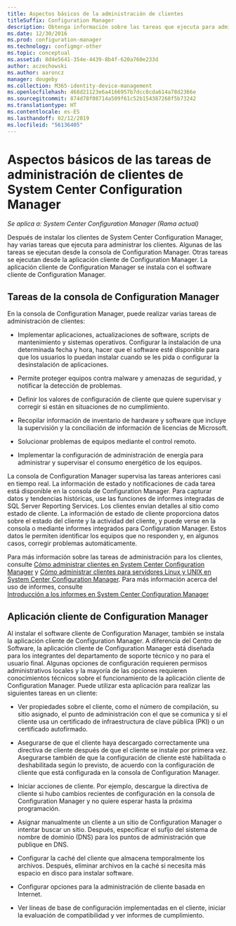 ```yaml
---
title: Aspectos básicos de la administración de clientes
titleSuffix: Configuration Manager
description: Obtenga información sobre las tareas que ejecuta para administrar clientes de System Center Configuration Manager.
ms.date: 12/30/2016
ms.prod: configuration-manager
ms.technology: configmgr-other
ms.topic: conceptual
ms.assetid: 8d4e5641-354e-4439-8b4f-620a760e233d
author: aczechowski
ms.author: aaroncz
manager: dougeby
ms.collection: M365-identity-device-management
ms.openlocfilehash: 468d21123e6a4166957b7dcc8cda614a78d2366e
ms.sourcegitcommit: 874d78f08714a509f61c52b154387268f5b73242
ms.translationtype: HT
ms.contentlocale: es-ES
ms.lasthandoff: 02/12/2019
ms.locfileid: "56136405"
---
```

# <a name="fundamentals-of-client-management-tasks-for-system-center-configuration-manager"></a>Aspectos básicos de las tareas de administración de clientes de System Center Configuration Manager

*Se aplica a: System Center Configuration Manager (Rama actual)*

Después de instalar los clientes de System Center Configuration Manager, hay varias tareas que ejecuta para administrar los clientes.  Algunas de las tareas se ejecutan desde la consola de Configuration Manager. Otras tareas se ejecutan desde la aplicación cliente de Configuration Manager. La aplicación cliente de Configuration Manager se instala con el software cliente de Configuration Manager.

## <a name="configuration-manager-console-tasks"></a>Tareas de la consola de Configuration Manager
 En la consola de Configuration Manager, puede realizar varias tareas de administración de clientes:  

-   Implementar aplicaciones, actualizaciones de software, scripts de mantenimiento y sistemas operativos. Configurar la instalación de una determinada fecha y hora, hacer que el software esté disponible para que los usuarios lo puedan instalar cuando se les pida o configurar la desinstalación de aplicaciones.  

-   Permite proteger equipos contra malware y amenazas de seguridad, y notificar la detección de problemas.  

-   Definir los valores de configuración de cliente que quiere supervisar y corregir si están en situaciones de no cumplimiento.  

-   Recopilar información de inventario de hardware y software que incluye la supervisión y la conciliación de información de licencias de Microsoft.  

-   Solucionar problemas de equipos mediante el control remoto.  

-   Implementar la configuración de administración de energía para administrar y supervisar el consumo energético de los equipos.  

La consola de Configuration Manager supervisa las tareas anteriores casi en tiempo real. La información de estado y notificaciones de cada tarea está disponible en la consola de Configuration Manager. Para capturar datos y tendencias históricas, use las funciones de informes integradas de SQL Server Reporting Services. Los clientes envían detalles al sitio como estado de cliente.  La información de estado de cliente proporciona datos sobre el estado del cliente y la actividad del cliente, y puede verse en la consola o mediante informes integrados para Configuration Manager. Estos datos le permiten identificar los equipos que no responden y, en algunos casos, corregir problemas automáticamente.  

 Para más información sobre las tareas de administración para los clientes, consulte [Cómo administrar clientes en System Center Configuration Manager](../../core/clients/manage/manage-clients.md) y [Cómo administrar clientes para servidores Linux y UNIX en System Center Configuration Manager](../../core/clients/manage/manage-clients-for-linux-and-unix-servers.md). Para más información acerca del uso de informes, consulte   
            [Introducción a los informes en System Center Configuration Manager](../../core/servers/manage/introduction-to-reporting.md)  

## <a name="configuration-manager-client-application"></a>Aplicación cliente de Configuration Manager  
 Al instalar el software cliente de Configuration Manager, también se instala la aplicación cliente de Configuration Manager. A diferencia del Centro de Software, la aplicación cliente de Configuration Manager está diseñada para los integrantes del departamento de soporte técnico y no para el usuario final. Algunas opciones de configuración requieren permisos administrativos locales y la mayoría de las opciones requieren conocimientos técnicos sobre el funcionamiento de la aplicación cliente de Configuration Manager. Puede utilizar esta aplicación para realizar las siguientes tareas en un cliente:  

-   Ver propiedades sobre el cliente, como el número de compilación, su sitio asignado, el punto de administración con el que se comunica y si el cliente usa un certificado de infraestructura de clave pública (PKI) o un certificado autofirmado.  

-   Asegurarse de que el cliente haya descargado correctamente una directiva de cliente después de que el cliente se instale por primera vez. Asegurarse también de que la configuración de cliente esté habilitada o deshabilitada según lo previsto, de acuerdo con la configuración de cliente que está configurada en la consola de Configuration Manager.  

-   Iniciar acciones de cliente. Por ejemplo, descargue la directiva de cliente si hubo cambios recientes de configuración en la consola de Configuration Manager y no quiere esperar hasta la próxima programación.  

-   Asignar manualmente un cliente a un sitio de Configuration Manager o intentar buscar un sitio. Después, especificar el sufijo del sistema de nombre de dominio (DNS) para los puntos de administración que publique en DNS.  

-   Configurar la caché del cliente que almacena temporalmente los archivos. Después, eliminar archivos en la caché si necesita más espacio en disco para instalar software.  

-   Configurar opciones para la administración de cliente basada en Internet.  

-   Ver líneas de base de configuración implementadas en el cliente, iniciar la evaluación de compatibilidad y ver informes de cumplimiento.  
